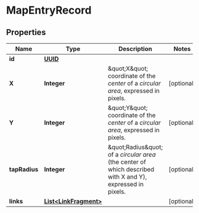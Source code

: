 
# MapEntryRecord

## Properties
Name | Type | Description | Notes
------------ | ------------- | ------------- | -------------
**id** | [**UUID**](UUID.md) |  | 
**X** | **Integer** | \&quot;X\&quot; coordinate of the *center* of a *circular area*, expressed in pixels. |  [optional]
**Y** | **Integer** | \&quot;Y\&quot; coordinate of the *center* of a *circular area*, expressed in pixels. |  [optional]
**tapRadius** | **Integer** | \&quot;Radius\&quot; of a *circular area* (the center of which described with X and Y), expressed in pixels. |  [optional]
**links** | [**List&lt;LinkFragment&gt;**](LinkFragment.md) |  |  [optional]



